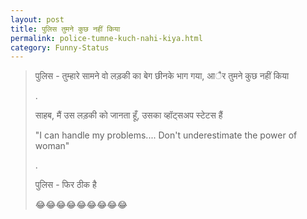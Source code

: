 ```yaml
---
layout: post
title: पुलिस तुमने कुछ नहीं किया
permalink: police-tumne-kuch-nahi-kiya.html
category: Funny-Status
---
```

> पुलिस - तुम्हारे सामने वो लड़की का बेग छीनके भाग गया, आैर तुमने कुछ नहीं किया
>
> .
> 
> साहब, मैं उस लड़की को जानता हूँ, उसका   व्हॉट्सअप स्टेटस हैं
>
> 
> "I can handle my problems.... Don't underestimate the power of woman"
>
> .
> 
> पुलिस - फिर ठीक है
> 
> 😂😂😂😂😂😂😂😂😂
